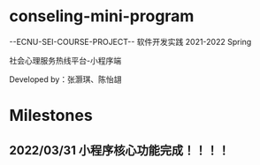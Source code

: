 # conseling-mini-program

--ECNU-SEI-COURSE-PROJECT--
软件开发实践 2021-2022 Spring

社会心理服务热线平台-小程序端

Developed by：张灏琪、陈怡翃


# Milestones
## 2022/03/31 小程序核心功能完成！！！！
